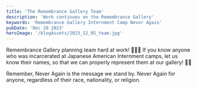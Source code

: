 ```yaml
---
title: 'The Remembrance Gallery Team'
description: 'Work continues on the Remembrance Gallery'
keywords: 'Remembrance Gallery Internment Camp Never Again'
pubDate: 'Dec 20 2023'
heroImage: '/blogAssets/2023_12_05_team.jpg'
---
```


Remembrance Gallery planning team hard at work! 🤍🤍💭 
If you know anyone who was incarcerated at Japanese American Internment camps, let us know their names, so that we can properly represent them at our gallery! 🙌🏻 

Remember, Never Again is the message we stand by. Never Again for anyone, regardless of their race, nationality, or religion.